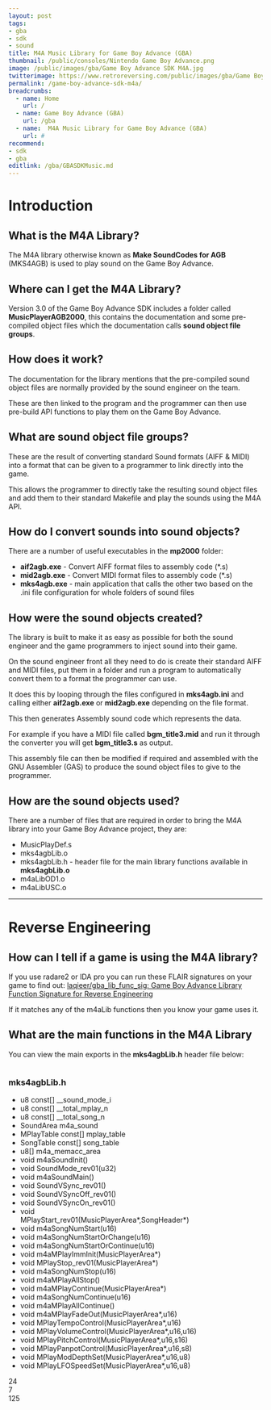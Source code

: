 ```yaml
---
layout: post
tags: 
- gba
- sdk
- sound
title: M4A Music Library for Game Boy Advance (GBA)
thumbnail: /public/consoles/Nintendo Game Boy Advance.png
image: /public/images/gba/Game Boy Advance SDK M4A.jpg
twitterimage: https://www.retroreversing.com/public/images/gba/Game Boy Advance SDK M4A.jpg
permalink: /game-boy-advance-sdk-m4a/
breadcrumbs:
  - name: Home
    url: /
  - name: Game Boy Advance (GBA)
    url: /gba
  - name:  M4A Music Library for Game Boy Advance (GBA)
    url: #
recommend: 
- sdk
- gba
editlink: /gba/GBASDKMusic.md
---
```


# Introduction

## What is the M4A Library?
The M4A library otherwise known as **Make SoundCodes for AGB** (MKS4AGB) is used to play sound on the Game Boy Advance.

## Where can I get the M4A Library?
Version 3.0 of the Game Boy Advance SDK includes a folder called **MusicPlayerAGB2000**, this contains the documentation and some pre-compiled  object files which the documentation calls **sound object file groups**. 

## How does it work?
The documentation for the library mentions that the pre-compiled sound object files are normally provided by the sound engineer on the team.

These are then linked to the program and the programmer can then use pre-build API functions to play them on the Game Boy Advance.

## What are sound object file groups?
These are the result of converting standard Sound formats (AIFF & MIDI) into a format that can be given to a programmer to link directly into the game.

This allows the programmer to directly take the resulting sound object files and add them to their standard Makefile and play the sounds using the M4A API.

## How do I convert sounds into sound objects?
There are a number of useful executables in the **mp2000** folder:
* **aif2agb.exe** - Convert AIFF format files to assembly code (\*.s)
* **mid2agb.exe** - Convert MIDI format files  to assembly code (\*.s)
* **mks4agb.exe** - main application that calls the other two based on the .ini file configuration for whole folders of sound files


## How were the sound objects created?
The library is built to make it as easy as possible for both the sound engineer and the game programmers to inject sound into their game.

On the sound engineer front all they need to do is create their standard AIFF and MIDI files, put them in a folder and run a program to automatically convert them to a format the programmer can use.

It does this by looping through the files configured in **mks4agb.ini** and calling either **aif2agb.exe** or **mid2agb.exe** depending on the file format.

This then generates Assembly sound code which represents the data.

For example if you have a MIDI file called **bgm_title3.mid** and run it through the converter you will get **bgm_title3.s** as output.

This assembly file can then be modified if required and assembled with the GNU Assembler (GAS) to produce the sound object files to give to the programmer.

## How are the sound objects used?
There are a number of files that are required in order to bring the M4A library into your Game Boy Advance project, they are:
* MusicPlayDef.s
* mks4agbLib.o
* mks4agbLib.h - header file for the main library functions available in **mks4agbLib.o**
* m4aLibOD1.o
* m4aLibUSC.o

---
# Reverse Engineering

## How can I tell if a game is using the M4A library?
If you use radare2 or IDA pro you can run these FLAIR signatures on your game to find out:
[laqieer/gba_lib_func_sig: Game Boy Advance Library Function Signature for Reverse Engineering](https://github.com/laqieer/gba_lib_func_sig)

If it matches any of the m4aLib functions then you know your game uses it.

## What are the main functions in the M4A Library
You can view the main exports in the **mks4agbLib.h** header file below:
<section class="rr-main-cards" style="justify-content: center">

<div class="rr-file-card">
  <img class="geopattern" data-title="mks4agbLib.h" />
  <h3>mks4agbLib.h</h3><ul style="width:350px">
    <li><span>u8 const[]</span> __sound_mode_i</li> 
    <li><span>u8 const[]</span> __total_mplay_n</li> 
    <li><span>u8 const[]</span> __total_song_n</li> 
    <li><span>SoundArea</span> m4a_sound</li> 
    <li><span>MPlayTable const[]</span> mplay_table</li> 
    <li><span>SongTable const[]</span> song_table</li> 
    <li><span>u8[]</span> m4a_memacc_area</li> 
    <li><span>void</span> m4aSoundInit<span class="rr-func-args">()</span></li> 
    <li><span>void</span> SoundMode_rev01<span class="rr-func-args">(u32)</span></li> 
    <li><span>void</span> m4aSoundMain<span class="rr-func-args">()</span></li> 
    <li><span>void</span> SoundVSync_rev01<span class="rr-func-args">()</span></li> 
    <li><span>void</span> SoundVSyncOff_rev01<span class="rr-func-args">()</span></li> 
    <li><span>void</span> SoundVSyncOn_rev01<span class="rr-func-args">()</span></li> 
    <li><span>void</span> MPlayStart_rev01<span class="rr-func-args">(MusicPlayerArea*,SongHeader*)</span></li> 
    <li><span>void</span> m4aSongNumStart<span class="rr-func-args">(u16)</span></li> 
    <li><span>void</span> m4aSongNumStartOrChange<span class="rr-func-args">(u16)</span></li> 
    <li><span>void</span> m4aSongNumStartOrContinue<span class="rr-func-args">(u16)</span></li> 
    <li><span>void</span> m4aMPlayImmInit<span class="rr-func-args">(MusicPlayerArea*)</span></li> 
    <li><span>void</span> MPlayStop_rev01<span class="rr-func-args">(MusicPlayerArea*)</span></li> 
    <li><span>void</span> m4aSongNumStop<span class="rr-func-args">(u16)</span></li> 
    <li><span>void</span> m4aMPlayAllStop<span class="rr-func-args">()</span></li> 
    <li><span>void</span> m4aMPlayContinue<span class="rr-func-args">(MusicPlayerArea*)</span></li> 
    <li><span>void</span> m4aSongNumContinue<span class="rr-func-args">(u16)</span></li> 
    <li><span>void</span> m4aMPlayAllContinue<span class="rr-func-args">()</span></li> 
    <li><span>void</span> m4aMPlayFadeOut<span class="rr-func-args">(MusicPlayerArea*,u16)</span></li> 
    <li><span>void</span> MPlayTempoControl<span class="rr-func-args">(MusicPlayerArea*,u16)</span></li> 
    <li><span>void</span> MPlayVolumeControl<span class="rr-func-args">(MusicPlayerArea*,u16,u16)</span></li> 
    <li><span>void</span> MPlayPitchControl<span class="rr-func-args">(MusicPlayerArea*,u16,s16)</span></li> 
    <li><span>void</span> MPlayPanpotControl<span class="rr-func-args">(MusicPlayerArea*,u16,s8)</span></li> 
    <li><span>void</span> MPlayModDepthSet<span class="rr-func-args">(MusicPlayerArea*,u16,u8)</span></li> 
    <li><span>void</span> MPlayLFOSpeedSet<span class="rr-func-args">(MusicPlayerArea*,u16,u8)</span></li> 
  </ul>
  <div class="rr-file-stats">    <div class="rr-file-stat rr-file-stats-functions">24</div>    <div class="rr-file-stat rr-file-stats-variables">7</div>    <div class="rr-file-stat rr-file-stats-lines">125</div>  </div>
</div>


</section>
